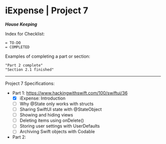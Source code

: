 #  iExpense | Project 7

***House Keeping***

Index for Checklist:

    = TO-DO
    = COMPLETED

Examples of completing a part or section:

    "Part 2 complete"
    "Section 2.1 finished"

______
Project 7 Specifications:

- Part 1: https://www.hackingwithswift.com/100/swiftui/36
    - [x] iExpense: Introduction
    - [ ] Why @State only works with structs
    - [ ] Sharing SwiftUI state with @StateObject
    - [ ] Showing and hiding views
    - [ ] Deleting items using onDelete()
    - [ ] Storing user settings with UserDefaults
    - [ ] Archiving Swift objects with Codable

- Part 2: 
